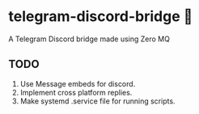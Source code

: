 # telegram-discord-bridge 🌉
A Telegram Discord bridge made using Zero MQ

## TODO
1. Use Message embeds for discord.
2. Implement cross platform replies.
3. Make systemd .service file for running scripts.

